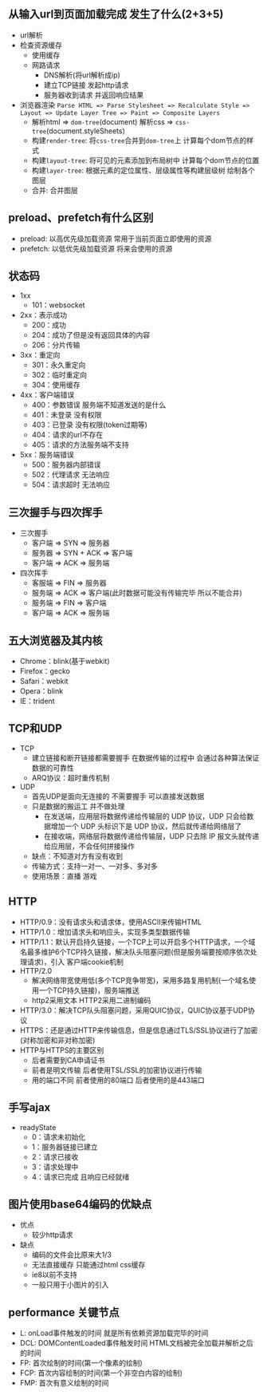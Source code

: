 ## 从输入url到页面加载完成 发生了什么(2+3+5)
  - url解析
  - 检查资源缓存
    - 使用缓存
    - 网路请求
      - DNS解析(将url解析成ip)
      - 建立TCP链接 发起http请求
      - 服务器收到请求 并返回响应结果
  - 浏览器渲染 `Parse HTML => Parse Stylesheet => Recalculate Style => Layout => Update Layer Tree => Paint => Composite Layers`
    - 解析html => `dom-tree`(document) 解析css => `css-tree`(document.styleSheets)
    - 构建`render-tree`: 将`css-tree`合并到`dom-tree`上 计算每个dom节点的样式
    - 构建`layout-tree`: 将可见的元素添加到布局树中 计算每个dom节点的位置
    - 构建`layer-tree`: 根据元素的定位属性、层级属性等构建层级树 绘制各个图层
    - 合并: 合并图层

## preload、prefetch有什么区别
  - preload: 以高优先级加载资源 常用于当前页面立即使用的资源
  - prefetch: 以低优先级加载资源 将来会使用的资源

## 状态码
  - 1xx
    - 101：websocket
  - 2xx：表示成功
    - 200：成功
    - 204：成功了但是没有返回具体的内容
    - 206：分片传输
  - 3xx：重定向
    - 301：永久重定向
    - 302：临时重定向
    - 304：使用缓存
  - 4xx：客户端错误
    - 400：参数错误 服务端不知道发送的是什么
    - 401：未登录 没有权限
    - 403：已登录 没有权限(token过期等)
    - 404：请求的url不存在
    - 405：请求的方法服务端不支持
  - 5xx：服务端错误
    - 500：服务器内部错误
    - 502：代理请求 无法响应
    - 504：请求超时 无法响应

## 三次握手与四次挥手
  - 三次握手
    - 客户端 => SYN => 服务器
    - 服务器 => SYN + ACK => 客户端
    - 客户端 => ACK => 服务端
  - 四次挥手
    - 客服端 => FIN => 服务器
    - 服务端 => ACK => 客户端(此时数据可能没有传输完毕 所以不能合并)
    - 服务端 => FIN => 客户端
    - 客户端 => ACK => 服务端

## 五大浏览器及其内核
  - Chrome：blink(基于webkit)
  - Firefox：gecko
  - Safari：webkit
  - Opera：blink
  - IE：trident

## TCP和UDP
  - TCP
    - 建立链接和断开链接都需要握手 在数据传输的过程中 会通过各种算法保证数据的可靠性
    - ARQ协议：超时重传机制
  - UDP
    - 首先UDP是面向无连接的 不需要握手 可以直接发送数据
    - 只是数据的搬运工 并不做处理
      - 在发送端，应用层将数据传递给传输层的 UDP 协议，UDP 只会给数据增加一个 UDP 头标识下是 UDP 协议，然后就传递给网络层了
      - 在接收端，网络层将数据传递给传输层，UDP 只去除 IP 报文头就传递给应用层，不会任何拼接操作
    - 缺点：不知道对方有没有收到
    - 传输方式：支持一对一、一对多、多对多
    - 使用场景：直播 游戏

## HTTP
  - HTTP/0.9：没有请求头和请求体，使用ASCII来传输HTML
  - HTTP/1.0：增加请求头和响应头，实现多类型数据传输
  - HTTP/1.1：默认开启持久链接，一个TCP上可以开启多个HTTP请求，一个域名最多维护6个TCP持久链接，解决队头阻塞问题(但是服务端要按顺序依次处理请求)，引入
  客户端cookie机制
  - HTTP/2.0
    - 解决网络带宽使用低(多个TCP竞争带宽)，采用多路复用机制(一个域名使用一个TCP持久链接)，服务端推送
    - http2采用文本 HTTP2采用二进制编码
  - HTTP/3.0：解决TCP队头阻塞问题，采用QUIC协议，QUIC协议基于UDP协议
  - HTTPS：还是通过HTTP来传输信息，但是信息通过TLS/SSL协议进行了加密(对称加密和非对称加密)
  - HTTP与HTTPS的主要区别
    - 后者需要到CA申请证书
    - 前者是明文传输 后者使用TSL/SSL的加密协议进行传输
    - 用的端口不同 前者使用的80端口 后者使用的是443端口

## 手写ajax
  - readyState
    - 0：请求未初始化
    - 1：服务器链接已建立
    - 2：请求已接收
    - 3：请求处理中
    - 4：请求已完成 且响应已经就绪

## 图片使用base64编码的优缺点
  - 优点
    - 较少http请求
  - 缺点
    - 编码的文件会比原来大1/3
    - 无法直接缓存 只能通过html css缓存
    - ie8以前不支持
    - 一般只用于小图片的引入

## performance 关键节点
  - L: onLoad事件触发的时间 就是所有依赖资源加载完毕的时间
  - DCL: DOMContentLoaded事件触发时间 HTML文档被完全加载并解析之后的时间
  - FP: 首次绘制的时间(第一个像素的绘制)
  - FCP: 首次内容绘制的时间(第一个非空白内容的绘制)
  - FMP: 首次有意义绘制的时间